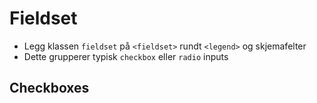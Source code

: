 # Fieldset <mark data-badge="Alfa"></mark>

- Legg klassen `fieldset` på `<fieldset>` rundt `<legend>` og skjemafelter
- Dette grupperer typisk `checkbox` eller `radio` inputs

<pre hidden>
<fieldset class="styles.fieldset">
  <legend>Hva foretrekker du?</legend>
  <p>Fellesbeskrivelse</p>
  <div class="styles.field">
    <input type="radio" class="styles.input" name="my-radio" checked />
    <label>Alternativ 1</label>
    <p>Beskrivelse</p>
  </div>
  <div class="styles.field">
    <input type="radio" class="styles.input" name="my-radio" />
    <label>Alternativ 2</label>
    <p>Beskrivelse</p>
  </div>
</fieldset>
</pre>
<Story />

## Checkboxes
<pre hidden>
<fieldset class="styles.fieldset">
  <legend>Hvilke foretrekker du?</legend>
  <p>Fellesbeskrivelse</p>
  <div class="styles.field">
    <input type="checkbox" class="styles.input" name="my-check" checked />
    <label>Alternativ 1</label>
  </div>
  <div class="styles.field">
    <input type="checkbox" class="styles.input" name="my-check" />
    <label>Alternativ 2</label>
  </div>
</fieldset>
</pre>
<Story />